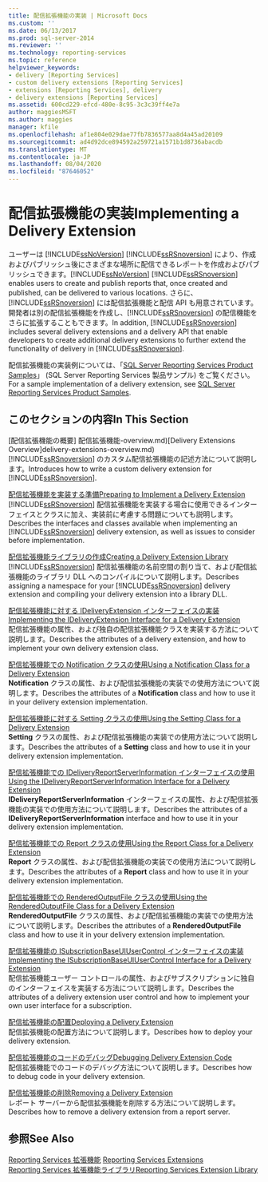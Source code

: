 ```yaml
---
title: 配信拡張機能の実装 | Microsoft Docs
ms.custom: ''
ms.date: 06/13/2017
ms.prod: sql-server-2014
ms.reviewer: ''
ms.technology: reporting-services
ms.topic: reference
helpviewer_keywords:
- delivery [Reporting Services]
- custom delivery extensions [Reporting Services]
- extensions [Reporting Services], delivery
- delivery extensions [Reporting Services]
ms.assetid: 600cd229-efcd-480e-8c95-3c3c39ff4e7a
author: maggiesMSFT
ms.author: maggies
manager: kfile
ms.openlocfilehash: af1e804e029dae77fb7836577aa8d4a45ad20109
ms.sourcegitcommit: ad4d92dce894592a259721a1571b1d8736abacdb
ms.translationtype: MT
ms.contentlocale: ja-JP
ms.lasthandoff: 08/04/2020
ms.locfileid: "87646052"
---
```

# <a name="implementing-a-delivery-extension"></a><span data-ttu-id="4b041-102">配信拡張機能の実装</span><span class="sxs-lookup"><span data-stu-id="4b041-102">Implementing a Delivery Extension</span></span>
  <span data-ttu-id="4b041-103">ユーザーは [!INCLUDE[ssNoVersion](../../../includes/ssnoversion-md.md)] [!INCLUDE[ssRSnoversion](../../../includes/ssrsnoversion-md.md)] により、作成およびパブリッシュ後にさまざまな場所に配信できるレポートを作成およびパブリッシュできます。</span><span class="sxs-lookup"><span data-stu-id="4b041-103">[!INCLUDE[ssNoVersion](../../../includes/ssnoversion-md.md)] [!INCLUDE[ssRSnoversion](../../../includes/ssrsnoversion-md.md)] enables users to create and publish reports that, once created and published, can be delivered to various locations.</span></span> <span data-ttu-id="4b041-104">さらに、[!INCLUDE[ssRSnoversion](../../../includes/ssrsnoversion-md.md)] には配信拡張機能と配信 API も用意されています。開発者は別の配信拡張機能を作成し、[!INCLUDE[ssRSnoversion](../../../includes/ssrsnoversion-md.md)] の配信機能をさらに拡張することもできます。</span><span class="sxs-lookup"><span data-stu-id="4b041-104">In addition, [!INCLUDE[ssRSnoversion](../../../includes/ssrsnoversion-md.md)] includes several delivery extensions and a delivery API that enable developers to create additional delivery extensions to further extend the functionality of delivery in [!INCLUDE[ssRSnoversion](../../../includes/ssrsnoversion-md.md)].</span></span>  
  
 <span data-ttu-id="4b041-105">配信拡張機能の実装例については、「[SQL Server Reporting Services Product Samples](https://go.microsoft.com/fwlink/?LinkId=177889)」 (SQL Server Reporting Services 製品サンプル) をご覧ください。</span><span class="sxs-lookup"><span data-stu-id="4b041-105">For a sample implementation of a delivery extension, see [SQL Server Reporting Services Product Samples](https://go.microsoft.com/fwlink/?LinkId=177889).</span></span>  
  
## <a name="in-this-section"></a><span data-ttu-id="4b041-106">このセクションの内容</span><span class="sxs-lookup"><span data-stu-id="4b041-106">In This Section</span></span>  
 <span data-ttu-id="4b041-107">[配信拡張機能の概要] 配信拡張機能-overview.md)</span><span class="sxs-lookup"><span data-stu-id="4b041-107">[Delivery Extensions Overview]delivery-extensions-overview.md)</span></span>  
 <span data-ttu-id="4b041-108">[!INCLUDE[ssRSnoversion](../../../includes/ssrsnoversion-md.md)] のカスタム配信拡張機能の記述方法について説明します。</span><span class="sxs-lookup"><span data-stu-id="4b041-108">Introduces how to write a custom delivery extension for [!INCLUDE[ssRSnoversion](../../../includes/ssrsnoversion-md.md)].</span></span>  
  
 [<span data-ttu-id="4b041-109">配信拡張機能を実装する準備</span><span class="sxs-lookup"><span data-stu-id="4b041-109">Preparing to Implement a Delivery Extension</span></span>](preparing-to-implement-a-delivery-extension.md)  
 <span data-ttu-id="4b041-110">[!INCLUDE[ssRSnoversion](../../../includes/ssrsnoversion-md.md)] 配信拡張機能を実装する場合に使用できるインターフェイスとクラスに加え、実装前に考慮する問題についても説明します。</span><span class="sxs-lookup"><span data-stu-id="4b041-110">Describes the interfaces and classes available when implementing an [!INCLUDE[ssRSnoversion](../../../includes/ssrsnoversion-md.md)] delivery extension, as well as issues to consider before implementation.</span></span>  
  
 [<span data-ttu-id="4b041-111">配信拡張機能ライブラリの作成</span><span class="sxs-lookup"><span data-stu-id="4b041-111">Creating a Delivery Extension Library</span></span>](creating-a-delivery-extension-library.md)  
 <span data-ttu-id="4b041-112">[!INCLUDE[ssRSnoversion](../../../includes/ssrsnoversion-md.md)] 配信拡張機能の名前空間の割り当て、および配信拡張機能のライブラリ DLL へのコンパイルについて説明します。</span><span class="sxs-lookup"><span data-stu-id="4b041-112">Describes assigning a namespace for your [!INCLUDE[ssRSnoversion](../../../includes/ssrsnoversion-md.md)] delivery extension and compiling your delivery extension into a library DLL.</span></span>  
  
 [<span data-ttu-id="4b041-113">配信拡張機能に対する IDeliveryExtension インターフェイスの実装</span><span class="sxs-lookup"><span data-stu-id="4b041-113">Implementing the IDeliveryExtension Interface for a Delivery Extension</span></span>](implementing-the-ideliveryextension-interface-for-a-delivery-extension.md)  
 <span data-ttu-id="4b041-114">配信拡張機能の属性、および独自の配信拡張機能クラスを実装する方法について説明します。</span><span class="sxs-lookup"><span data-stu-id="4b041-114">Describes the attributes of a delivery extension, and how to implement your own delivery extension class.</span></span>  
  
 [<span data-ttu-id="4b041-115">配信拡張機能での Notification クラスの使用</span><span class="sxs-lookup"><span data-stu-id="4b041-115">Using a Notification Class for a Delivery Extension</span></span>](using-a-notification-class-for-a-delivery-extension.md)  
 <span data-ttu-id="4b041-116">**Notification** クラスの属性、および配信拡張機能の実装での使用方法について説明します。</span><span class="sxs-lookup"><span data-stu-id="4b041-116">Describes the attributes of a **Notification** class and how to use it in your delivery extension implementation.</span></span>  
  
 [<span data-ttu-id="4b041-117">配信拡張機能に対する Setting クラスの使用</span><span class="sxs-lookup"><span data-stu-id="4b041-117">Using the Setting Class for a Delivery Extension</span></span>](using-the-setting-class-for-a-delivery-extension.md)  
 <span data-ttu-id="4b041-118">**Setting** クラスの属性、および配信拡張機能の実装での使用方法について説明します。</span><span class="sxs-lookup"><span data-stu-id="4b041-118">Describes the attributes of a **Setting** class and how to use it in your delivery extension implementation.</span></span>  
  
 [<span data-ttu-id="4b041-119">配信拡張機能での IDeliveryReportServerInformation インターフェイスの使用</span><span class="sxs-lookup"><span data-stu-id="4b041-119">Using the IDeliveryReportServerInformation Interface for a Delivery Extension</span></span>](using-the-ideliveryreportserverinformation-interface-for-a-delivery-extension.md)  
 <span data-ttu-id="4b041-120">**IDeliveryReportServerInformation** インターフェイスの属性、および配信拡張機能の実装での使用方法について説明します。</span><span class="sxs-lookup"><span data-stu-id="4b041-120">Describes the attributes of a **IDeliveryReportServerInformation** interface and how to use it in your delivery extension implementation.</span></span>  
  
 [<span data-ttu-id="4b041-121">配信拡張機能での Report クラスの使用</span><span class="sxs-lookup"><span data-stu-id="4b041-121">Using the Report Class for a Delivery Extension</span></span>](using-the-report-class-for-a-delivery-extension.md)  
 <span data-ttu-id="4b041-122">**Report** クラスの属性、および配信拡張機能の実装での使用方法について説明します。</span><span class="sxs-lookup"><span data-stu-id="4b041-122">Describes the attributes of a **Report** class and how to use it in your delivery extension implementation.</span></span>  
  
 [<span data-ttu-id="4b041-123">配信拡張機能での RenderedOutputFile クラスの使用</span><span class="sxs-lookup"><span data-stu-id="4b041-123">Using the RenderedOutputFile Class for a Delivery Extension</span></span>](using-the-renderedoutputfile-class-for-a-delivery-extension.md)  
 <span data-ttu-id="4b041-124">**RenderedOutputFile** クラスの属性、および配信拡張機能の実装での使用方法について説明します。</span><span class="sxs-lookup"><span data-stu-id="4b041-124">Describes the attributes of a **RenderedOutputFile** class and how to use it in your delivery extension implementation.</span></span>  
  
 [<span data-ttu-id="4b041-125">配信拡張機能の ISubscriptionBaseUIUserControl インターフェイスの実装</span><span class="sxs-lookup"><span data-stu-id="4b041-125">Implementing the ISubscriptionBaseUIUserControl Interface for a Delivery Extension</span></span>](implementing-the-isubscriptionbaseuiusercontrol-interface.md)  
 <span data-ttu-id="4b041-126">配信拡張機能ユーザー コントロールの属性、およびサブスクリプションに独自のインターフェイスを実装する方法について説明します。</span><span class="sxs-lookup"><span data-stu-id="4b041-126">Describes the attributes of a delivery extension user control and how to implement your own user interface for a subscription.</span></span>  
  
 [<span data-ttu-id="4b041-127">配信拡張機能の配置</span><span class="sxs-lookup"><span data-stu-id="4b041-127">Deploying a Delivery Extension</span></span>](deploying-a-delivery-extension.md)  
 <span data-ttu-id="4b041-128">配信拡張機能の配置方法について説明します。</span><span class="sxs-lookup"><span data-stu-id="4b041-128">Describes how to deploy your delivery extension.</span></span>  
  
 [<span data-ttu-id="4b041-129">配信拡張機能のコードのデバッグ</span><span class="sxs-lookup"><span data-stu-id="4b041-129">Debugging Delivery Extension Code</span></span>](debugging-delivery-extension-code.md)  
 <span data-ttu-id="4b041-130">配信拡張機能でのコードのデバッグ方法について説明します。</span><span class="sxs-lookup"><span data-stu-id="4b041-130">Describes how to debug code in your delivery extension.</span></span>  
  
 [<span data-ttu-id="4b041-131">配信拡張機能の削除</span><span class="sxs-lookup"><span data-stu-id="4b041-131">Removing a Delivery Extension</span></span>](removing-a-delivery-extension.md)  
 <span data-ttu-id="4b041-132">レポート サーバーから配信拡張機能を削除する方法について説明します。</span><span class="sxs-lookup"><span data-stu-id="4b041-132">Describes how to remove a delivery extension from a report server.</span></span>  
  
## <a name="see-also"></a><span data-ttu-id="4b041-133">参照</span><span class="sxs-lookup"><span data-stu-id="4b041-133">See Also</span></span>  
 <span data-ttu-id="4b041-134">[Reporting Services 拡張機能](../reporting-services-extensions.md) </span><span class="sxs-lookup"><span data-stu-id="4b041-134">[Reporting Services Extensions](../reporting-services-extensions.md) </span></span>  
 [<span data-ttu-id="4b041-135">Reporting Services 拡張機能ライブラリ</span><span class="sxs-lookup"><span data-stu-id="4b041-135">Reporting Services Extension Library</span></span>](../reporting-services-extension-library.md)  
  
  
